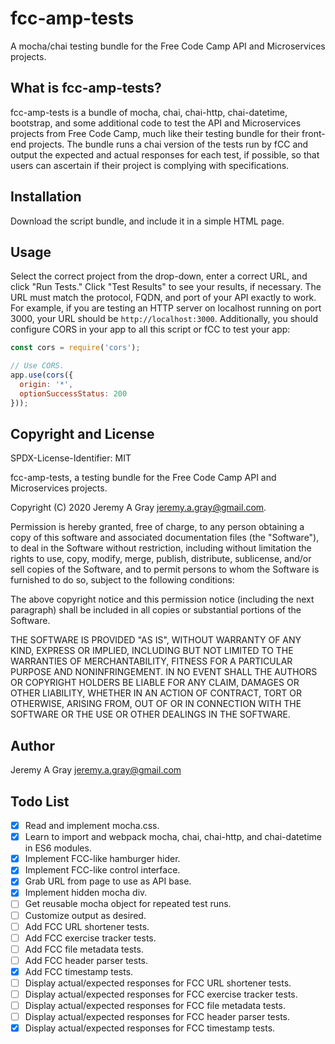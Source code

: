 # fcc-amp-tests

A mocha/chai testing bundle for the Free Code Camp API and
Microservices projects.

## What is fcc-amp-tests?

fcc-amp-tests is a bundle of mocha, chai, chai-http, chai-datetime, bootstrap, and some additional code to test the API and Microservices projects from Free Code Camp, much like their testing bundle for their front-end projects.  The bundle runs a chai version of the tests run by fCC and output the expected and actual responses for each test, if possible, so that users can ascertain if their project is complying with specifications.

## Installation

Download the script bundle, and include it in a simple HTML page.

## Usage

Select the correct project from the drop-down, enter a correct URL, and click "Run Tests."  Click "Test Results" to see your results, if necessary.  The URL must match the protocol, FQDN, and port of your API exactly to work.  For example, if you are testing an HTTP server on localhost running on port 3000, your URL should be `http://localhost:3000`.  Additionally, you should configure CORS in your app to all this script or fCC to test your app:

```js
const cors = require('cors');

// Use CORS.
app.use(cors({
  origin: '*',
  optionSuccessStatus: 200
}));

```

## Copyright and License

SPDX-License-Identifier: MIT

fcc-amp-tests, a testing bundle for the Free Code Camp API and
Microservices projects.

Copyright (C) 2020 Jeremy A Gray <jeremy.a.gray@gmail.com>.

Permission is hereby granted, free of charge, to any person obtaining
a copy of this software and associated documentation files (the
"Software"), to deal in the Software without restriction, including
without limitation the rights to use, copy, modify, merge, publish,
distribute, sublicense, and/or sell copies of the Software, and to
permit persons to whom the Software is furnished to do so, subject to
the following conditions:

The above copyright notice and this permission notice (including the
next paragraph) shall be included in all copies or substantial
portions of the Software.

THE SOFTWARE IS PROVIDED "AS IS", WITHOUT WARRANTY OF ANY KIND,
EXPRESS OR IMPLIED, INCLUDING BUT NOT LIMITED TO THE WARRANTIES OF
MERCHANTABILITY, FITNESS FOR A PARTICULAR PURPOSE AND
NONINFRINGEMENT. IN NO EVENT SHALL THE AUTHORS OR COPYRIGHT HOLDERS BE
LIABLE FOR ANY CLAIM, DAMAGES OR OTHER LIABILITY, WHETHER IN AN ACTION
OF CONTRACT, TORT OR OTHERWISE, ARISING FROM, OUT OF OR IN CONNECTION
WITH THE SOFTWARE OR THE USE OR OTHER DEALINGS IN THE SOFTWARE.

## Author

Jeremy A Gray <jeremy.a.gray@gmail.com>

## Todo List

- [x] Read and implement mocha.css.
- [x] Learn to import and webpack mocha, chai, chai-http, and
   chai-datetime in ES6 modules.
- [x] Implement FCC-like hamburger hider.
- [x] Implement FCC-like control interface.
- [x] Grab URL from page to use as API base.
- [x] Implement hidden mocha div.
- [ ] Get reusable mocha object for repeated test runs.
- [ ] Customize output as desired.
- [ ] Add FCC URL shortener tests.
- [ ] Add FCC exercise tracker tests.
- [ ] Add FCC file metadata tests.
- [ ] Add FCC header parser tests.
- [x] Add FCC timestamp tests.
- [ ] Display actual/expected responses for FCC URL shortener tests.
- [ ] Display actual/expected responses for FCC exercise tracker tests.
- [ ] Display actual/expected responses for FCC file metadata tests.
- [ ] Display actual/expected responses for FCC header parser tests.
- [x] Display actual/expected responses for FCC timestamp tests.
